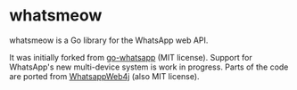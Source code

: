 # whatsmeow
whatsmeow is a Go library for the WhatsApp web API.

It was initially forked from [go-whatsapp] (MIT license). Support for WhatsApp's
new multi-device system is work in progress. Parts of the code are ported from
[WhatsappWeb4j] (also MIT license).

[go-whatsapp]: https://github.com/Rhymen/go-whatsapp
[WhatsappWeb4j]: https://github.com/Auties00/WhatsappWeb4j
